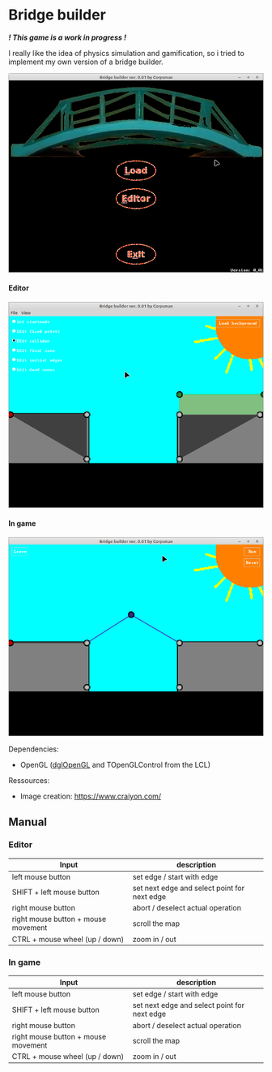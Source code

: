 # Bridge builder

***! This game is a work in progress !***

I really like the idea of physics simulation and gamification, so i tried to implement my own version of a bridge builder.

![](preview.png)

#### Editor
![](preview_editor.png)

#### In game
![](preview_ingame.png)

Dependencies:
- OpenGL ([dglOpenGL](https://github.com/saschawillems/dglopengl) and TOpenGLControl from the LCL)

Ressources:
- Image creation: https://www.craiyon.com/

## Manual
### Editor
| Input | description | 
| --- | --- |
| left mouse button | set edge / start with edge |
| SHIFT + left mouse button | set next edge and select point for next edge |
| right mouse button | abort / deselect actual operation |
| right mouse button + mouse movement | scroll the map |
| CTRL + mouse wheel (up / down) | zoom in / out |

### In game

| Input | description | 
| --- | --- |
| left mouse button | set edge / start with edge |
| SHIFT + left mouse button | set next edge and select point for next edge |
| right mouse button | abort / deselect actual operation |
| right mouse button + mouse movement | scroll the map |
| CTRL + mouse wheel (up / down) | zoom in / out |
